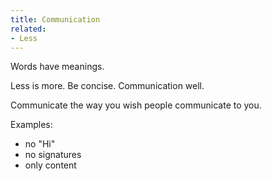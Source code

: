 ```yaml
---
title: Communication
related:
- Less
---
```


Words have meanings.

Less is more.
Be concise.
Communication well.

Communicate the way you wish people communicate to you.

Examples:

- no "Hi"
- no signatures
- only content
